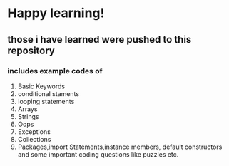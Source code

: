 # Happy learning!

## those i have learned were pushed to this repository

### includes example codes of

1. Basic Keywords
2. conditional staments
3. looping statements 
4. Arrays
5. Strings
6. Oops
7. Exceptions
8. Collections
9. Packages,import Statements,instance members, default constructors and some important coding questions like puzzles etc.
